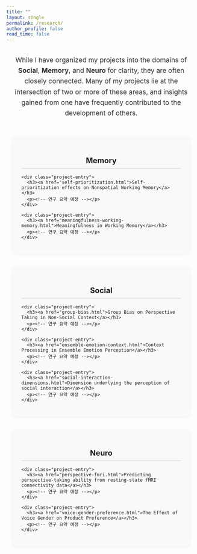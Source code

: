 ```yaml
---
title: ""
layout: single
permalink: /research/
author_profile: false
read_time: false
---
```


<style>
.research-intro {
  text-align: center;
  max-width: 800px;
  margin: 2rem auto 1rem;
  font-size: 1.1rem;
  color: #333;
  line-height: 1.6;
}

/* 3단 레이아웃 */
.research-columns {
  display: flex;
  flex-wrap: wrap;
  justify-content: center;
  gap: 2rem;
  max-width: 1100px;
  margin: 0 auto;
  padding: 2rem 1rem;
}

.research-column {
  flex: 1 1 240px;
  background: #f9f9f9;
  border-radius: 12px;
  padding: 1.5rem;
  box-shadow: 0 2px 6px rgba(0,0,0,0.05);
  min-width: 220px;
}

.research-column h2 {
  text-align: center;
  margin-bottom: 1rem;
  border-bottom: 1px solid #ccc;
  padding-bottom: 0.5rem;
  font-size: 1.25rem;
}

.project-entry {
  margin-bottom: 1.2rem;
}

.project-entry h3 {
  font-size: 1rem;
  line-height: 1.4;
  margin-bottom: 0.3rem;
  word-break: keep-word;
}

.project-entry a {
  text-decoration: none;
  color: #1a1a1a;
  font-weight: 600;
}

.project-entry a:hover {
  text-decoration: underline;
}
</style>

<p class="research-intro">
  While I have organized my projects into the domains of <strong>Social</strong>, <strong>Memory</strong>, and <strong>Neuro</strong> for clarity, they are often closely connected. Many of my projects lie at the intersection of two or more of these areas, and insights gained from one have frequently contributed to the development of others.
</p>

<div class="research-columns">

  <!-- Memory -->
  <div class="research-column">
    <h2>Memory</h2>

    <div class="project-entry">
      <h3><a href="self-prioritization.html">Self-prioritization effects on Nonspatial Working Memory</a></h3>
      <p><!-- 연구 요약 예정 --></p>
    </div>

    <div class="project-entry">
      <h3><a href="meaningfulness-working-memory.html">Meaningfulness in Working Memory</a></h3>
      <p><!-- 연구 요약 예정 --></p>
    </div>
  </div>

  <!-- Social -->
  <div class="research-column">
    <h2>Social</h2>

    <div class="project-entry">
      <h3><a href="group-bias.html">Group Bias on Perspective Taking in Non-Social Context</a></h3>
      <p><!-- 연구 요약 예정 --></p>
    </div>

    <div class="project-entry">
      <h3><a href="ensemble-emotion-context.html">Context Processing in Ensemble Emotion Perception</a></h3>
      <p><!-- 연구 요약 예정 --></p>
    </div>

    <div class="project-entry">
      <h3><a href="social-interaction-dimensions.html">Dimension underlying the perception of social interaction</a></h3>
      <p><!-- 연구 요약 예정 --></p>
    </div>
  </div>

  <!-- Neuro -->
  <div class="research-column">
    <h2>Neuro</h2>

    <div class="project-entry">
      <h3><a href="perspective-fmri.html">Predicting perspective-taking ability from resting-state fMRI connectivity data</a></h3>
      <p><!-- 연구 요약 예정 --></p>
    </div>

    <div class="project-entry">
      <h3><a href="voice-gender-preference.html">The Effect of Voice Gender on Product Preference</a></h3>
      <p><!-- 연구 요약 예정 --></p>
    </div>
  </div>

</div>

